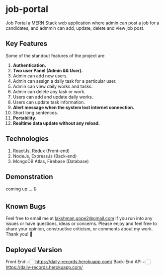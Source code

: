 # job-portal

Job Portal a MERN Stack web application where admin can post a job for a candidates, and admmin can add, update, delete and view job post.

## Key Features

Some of the standout features of the project are

1. <b>Authentication.</b>
2. <b>Two user Panel (Admin && User).</b>
3. Admin can add new users.
4. Admin can assign a daily task for a particular user.
5. Admin can view daily works and tasks.
6. Admin can delete any task or work.
7. Users can add and update daily works.
8. Users can update task information.
9. <b>Alert message when the system lost internet connection.</b>
10. Short long sentences.
11. <b>Portability.</b>
12. <b>Realtime data update without any reload.</b>

## Technologies

1. ReactJs, Redux (Front-end)
2. NodeJs, ExpressJs (Back-end)
3. MongoDB Atlas, Firebase (Database)

## Demonstration

coming up.... 🔃

## Known Bugs

Feel free to email me at lakshman.gope2@gmail.com if you run into any issues or have questions, ideas or concerns. Please enjoy
and feel free to share your opinion, constructive criticism, or comments about my work. Thank you! 🙂

## Deployed Version

Front End 👉🏻 https://daily-records.herokuapp.com/
Back-End API 👉🏻 https://daily-records.herokuapp.com/
